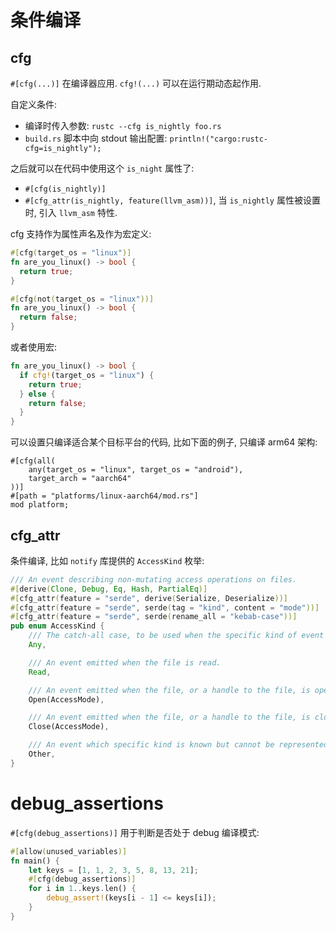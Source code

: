 # 条件编译

## cfg

`#[cfg(...)]` 在编译器应用.
`cfg!(...)` 可以在运行期动态起作用.

自定义条件:

* 编译时传入参数: `rustc --cfg is_nightly foo.rs`
* `build.rs` 脚本中向 stdout 输出配置: `println!("cargo:rustc-cfg=is_nightly");`

之后就可以在代码中使用这个 `is_night` 属性了:

* `#[cfg(is_nightly)]`
* `#[cfg_attr(is_nightly, feature(llvm_asm))]`, 当 `is_nightly` 属性被设置时, 引入
  `llvm_asm` 特性.

cfg 支持作为属性声名及作为宏定义:

```rust
#[cfg(target_os = "linux")]
fn are_you_linux() -> bool {
  return true;
}

#[cfg(not(target_os = "linux"))]
fn are_you_linux() -> bool {
  return false;
}
```

或者使用宏:

```rust
fn are_you_linux() -> bool {
  if cfg!(target_os = "linux") {
    return true;
  } else {
    return false;
  }
}
```

可以设置只编译适合某个目标平台的代码, 比如下面的例子, 只编译 arm64 架构:

```no_run
#[cfg(all(
    any(target_os = "linux", target_os = "android"),
    target_arch = "aarch64"
))]
#[path = "platforms/linux-aarch64/mod.rs"]
mod platform;
```

## cfg_attr

条件编译, 比如 `notify` 库提供的 `AccessKind` 枚举:

```rust
/// An event describing non-mutating access operations on files.
#[derive(Clone, Debug, Eq, Hash, PartialEq)]
#[cfg_attr(feature = "serde", derive(Serialize, Deserialize))]
#[cfg_attr(feature = "serde", serde(tag = "kind", content = "mode"))]
#[cfg_attr(feature = "serde", serde(rename_all = "kebab-case"))]
pub enum AccessKind {
    /// The catch-all case, to be used when the specific kind of event is unknown.
    Any,

    /// An event emitted when the file is read.
    Read,

    /// An event emitted when the file, or a handle to the file, is opened.
    Open(AccessMode),

    /// An event emitted when the file, or a handle to the file, is closed.
    Close(AccessMode),

    /// An event which specific kind is known but cannot be represented otherwise.
    Other,
}

```

# debug_assertions

`#[cfg(debug_assertions)]` 用于判断是否处于 debug 编译模式:

```rust
#[allow(unused_variables)]
fn main() {
    let keys = [1, 1, 2, 3, 5, 8, 13, 21];
    #[cfg(debug_assertions)]
    for i in 1..keys.len() {
        debug_assert!(keys[i - 1] <= keys[i]);
    }
}
```